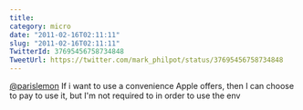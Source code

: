 ```yaml
---
title: 
category: micro
date: "2011-02-16T02:11:11"
slug: "2011-02-16T02:11:11"
TwitterId: 37695456758734848
TweetUrl: https://twitter.com/mark_philpot/status/37695456758734848
---
```


[@parislemon](https://twitter.com/parislemon) If i want to use a convenience
Apple offers, then I can choose to pay to use it, but I'm not required to in
order to use the env
